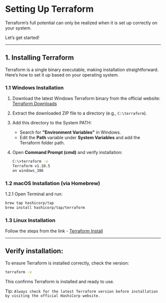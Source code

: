 # Setting Up Terraform

Terraform’s full potential can only be realized when it is set up correctly on your system.

Let’s get started!

---

## 1. Installing Terraform

Terraform is a single binary executable, making installation straightforward. Here’s how to set it up based on your operating system.

### 1.1 Windows Installation

1. Download the latest Windows Terraform binary from the official website:  
   [Terraform Downloads](https://developer.hashicorp.com/terraform/install)
2. Extract the downloaded ZIP file to a directory (e.g., `C:\terraform`).
3. Add this directory to the System PATH:  
   - Search for **"Environment Variables"** in Windows.  
   - Edit the **Path** variable under **System Variables** and add the Terraform folder path.
4. Open **Command Prompt (cmd)** and verify installation:

   ```cmd
   C:\>terraform -v
   Terraform v1.10.5
   on windows_386

### 1.2 macOS Installation (via Homebrew)

1.2.1 Open Terminal and run:

```sh
brew tap hashicorp/tap
brew install hashicorp/tap/terraform
```

### 1.3 Linux Installation 

Follow the steps from the link - [Terraform Install](https://developer.hashicorp.com/terraform/install)

---

## Verify installation:

To ensure Terraform is installed correctly, check the version:

```cmd
terraform -v
```

This confirms Terraform is installed and ready to use.

Tip: `Always check for the latest Terraform version before installation by visiting the official HashiCorp website.`
